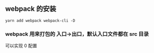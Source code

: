 ## webpack 的安装

```
yarn add webpack webpack-cli -D
```

### webpack 用来打包的 入口->出口，默认入口文件都在 src 目录

可以实现 0 配置
